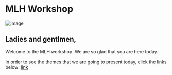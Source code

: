 # MLH Workshop

![image]()


## Ladies and gentlmen, 
  Welcome to the MLH workshop. We are so glad that you are here today.
  
In order to see the themes that we are going to present today, click the links below:
[link](https://drive.google.com/drive/u/0/folders/1zpobkOxIgs_Uz6ZSHA3ptGryAR4-wV8K)


  
  
